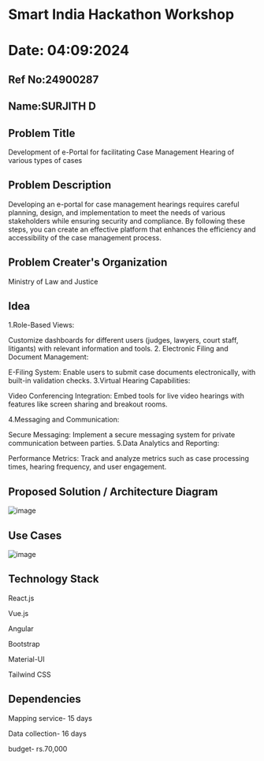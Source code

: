 # Smart India Hackathon Workshop
# Date: 04:09:2024
## Ref No:24900287
## Name:SURJITH D

## Problem Title 
Development of e-Portal for facilitating Case Management Hearing of various types of cases

## Problem Description
Developing an e-portal for case management hearings requires careful planning, design, and implementation to meet the needs of various stakeholders while ensuring security and compliance. By following these steps, you can create an effective platform that enhances the efficiency and accessibility of the case management process.

## Problem Creater's Organization
Ministry of Law and Justice

## Idea
1.Role-Based Views:

Customize dashboards for different users (judges, lawyers, court staff, litigants) with relevant information and tools.
2. Electronic Filing and Document Management:

E-Filing System: Enable users to submit case documents electronically, with built-in validation checks.
3.Virtual Hearing Capabilities:

Video Conferencing Integration: Embed tools for live video hearings with features like screen sharing and breakout rooms.

4.Messaging and Communication:

Secure Messaging: Implement a secure messaging system for private communication between parties.
5.Data Analytics and Reporting:

Performance Metrics: Track and analyze metrics such as case processing times, hearing frequency, and user engagement.







## Proposed Solution / Architecture Diagram
![image](https://github.com/user-attachments/assets/f18450ab-8217-44fb-b36c-30c1914cc3eb)

## Use Cases
![image](https://github.com/user-attachments/assets/a84445e9-b794-4a95-90db-56991680b280)


## Technology Stack
React.js

Vue.js 

Angular

Bootstrap

Material-UI

Tailwind CSS
## Dependencies

Mapping service- 15 days

Data collection- 16 days

budget- rs.70,000

